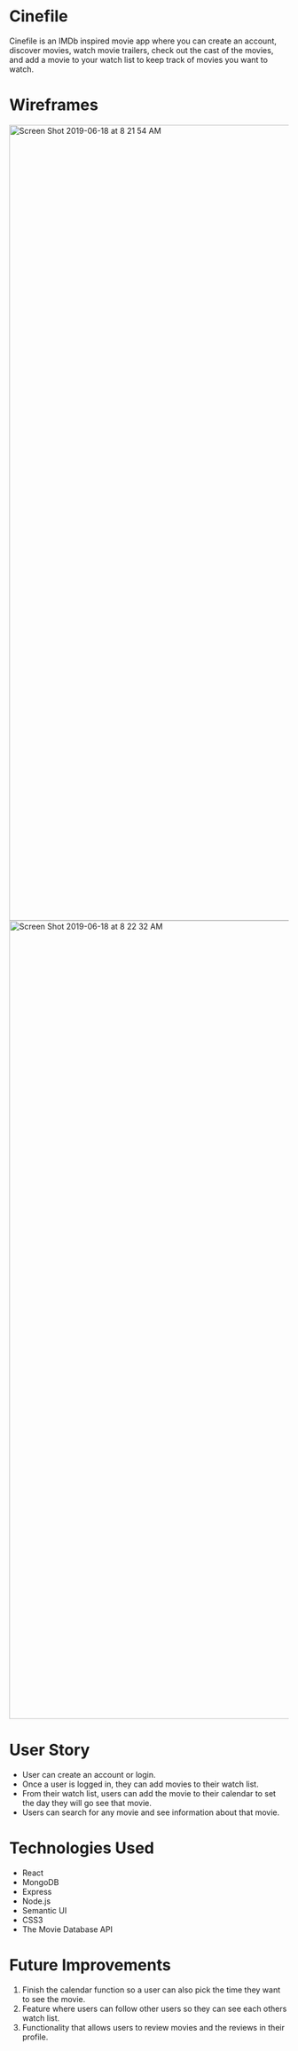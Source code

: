 # Cinefile

Cinefile is an IMDb inspired movie app where you can create an account, discover movies, watch movie trailers, check out the cast of the movies, and add a movie to your watch list to keep track of movies you want to watch.

# Wireframes

<img width="1435" alt="Screen Shot 2019-06-18 at 8 21 54 AM" src="https://user-images.githubusercontent.com/46550126/59697666-20f2f180-91a3-11e9-8c01-f58534d2ad2c.png">
<img width="1440" alt="Screen Shot 2019-06-18 at 8 22 32 AM" src="https://user-images.githubusercontent.com/46550126/59697737-3e27c000-91a3-11e9-9c23-5745ef8b660c.png">

# User Story

* User can create an account or login.
* Once a user is logged in, they can add movies to their watch list.
* From their watch list, users can add the movie to their calendar to set the day they will go see that movie.
* Users can search for any movie and see information about that movie.

# Technologies Used

* React
* MongoDB
* Express
* Node.js
* Semantic UI
* CSS3
* The Movie Database API

# Future Improvements

1. Finish the calendar function so a user can also pick the time they want to see the movie.
2. Feature where users can follow other users so they can see each others watch list.
3. Functionality that allows users to review movies and the reviews in their profile.

